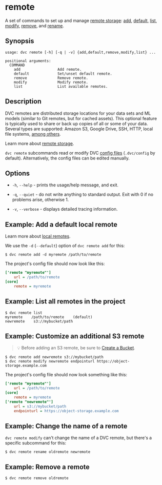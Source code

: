 # remote

A set of commands to set up and manage [remote storage]: [add](/doc/command-reference/remote/add),
[default](/doc/command-reference/remote/default), [list](/doc/command-reference/remote/list),
[modify](/doc/command-reference/remote/modify), [remove](/doc/command-reference/remote/remove),
and [rename](/doc/command-reference/remote/rename).

[remote storage]: /doc/user-guide/data-management/remote-storage

## Synopsis

```usage
usage: dvc remote [-h] [-q | -v] {add,default,remove,modify,list} ...

positional arguments:
  COMMAND
    add                 Add remote.
    default             Set/unset default remote.
    remove              Remove remote.
    modify              Modify remote.
    list                List available remotes.
```

## Description

DVC remotes are distributed storage locations for your data sets and ML models
(similar to Git remotes, but for <abbr>cached</abbr> assets). This optional
feature is typically used to share or back up copies of all or some of your
data. Several types are supported: Amazon S3, Google Drive, SSH, HTTP, local
file systems, [among others].

[among others]:
  /doc/user-guide/data-management/remote-storage#supported-storage-types

<admon icon="book">

Learn more about [remote storage].

</admon>

`dvc remote` subcommands read or modify DVC [config files] (`.dvc/config` by default).
Alternatively, the config files can be edited manually.

[types of storage]:
  /doc/user-guide/data-management/remote-storage#supported-storage-types
[config files]: /doc/user-guide/project-structure/configuration

## Options

- `-h`, `--help` - prints the usage/help message, and exit.

- `-q`, `--quiet` - do not write anything to standard output. Exit with 0 if no
  problems arise, otherwise 1.

- `-v`, `--verbose` - displays detailed tracing information.

## Example: Add a default local remote

<admon type="tip">

Learn more about
[local remotes](/doc/user-guide/data-management/remote-storage#file-systems-local-remotes).

</admon>

We use the `-d` (`--default`) option of `dvc remote add` for this:

```cli
$ dvc remote add -d myremote /path/to/remote
```

The <abbr>project</abbr>'s config file should now look like this:

```ini
['remote "myremote"']
    url = /path/to/remote
[core]
    remote = myremote
```

## Example: List all remotes in the project

```cli
$ dvc remote list
myremote    /path/to/remote    (default)
newremote    s3://mybucket/path
```

## Example: Customize an additional S3 remote

> 💡 Before adding an S3 remote, be sure to
> [Create a Bucket](https://docs.aws.amazon.com/AmazonS3/latest/gsg/CreatingABucket.html).

```cli
$ dvc remote add newremote s3://mybucket/path
$ dvc remote modify newremote endpointurl https://object-storage.example.com
```

The project's config file should now look something like this:

```ini
['remote "myremote"']
    url = /path/to/remote
[core]
    remote = myremote
['remote "newremote"']
    url = s3://mybucket/path
    endpointurl = https://object-storage.example.com
```

## Example: Change the name of a remote

`dvc remote modify` can't change the name of a DVC remote, but there's a
specific subcommand for this:

```cli
$ dvc remote rename oldremote newremote
```

## Example: Remove a remote

```cli
$ dvc remote remove oldremote
```
